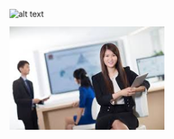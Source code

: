 ![alt text]([http://url/to/img.png](https://github.com/a998766543321/Learning-Summary/blob/main/images/stellaCover.jpg))

![Alt text](stellaCover.jpg?raw=true "Test")

